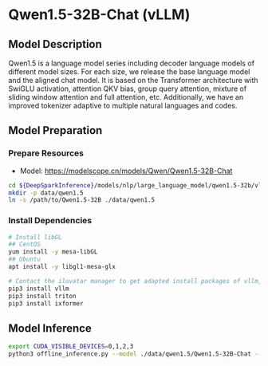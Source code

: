 # Qwen1.5-32B-Chat (vLLM)

## Model Description

Qwen1.5 is a language model series including decoder language models of different model sizes. For each size, we release
the base language model and the aligned chat model. It is based on the Transformer architecture with SwiGLU activation,
attention QKV bias, group query attention, mixture of sliding window attention and full attention, etc. Additionally, we
have an improved tokenizer adaptive to multiple natural languages and codes. 

## Model Preparation

### Prepare Resources

- Model: <https://modelscope.cn/models/Qwen/Qwen1.5-32B-Chat>

```bash
cd ${DeepSparkInference}/models/nlp/large_language_model/qwen1.5-32b/vllm
mkdir -p data/qwen1.5
ln -s /path/to/Qwen1.5-32B ./data/qwen1.5
```

### Install Dependencies

```bash
# Install libGL
## CentOS
yum install -y mesa-libGL
## Ubuntu
apt install -y libgl1-mesa-glx

# Contact the iluvatar manager to get adapted install packages of vllm, triton, and ixformer
pip3 install vllm
pip3 install triton
pip3 install ixformer
```

## Model Inference

```bash
export CUDA_VISIBLE_DEVICES=0,1,2,3
python3 offline_inference.py --model ./data/qwen1.5/Qwen1.5-32B-Chat --max-tokens 256 -tp 4 --temperature 0.0
```
